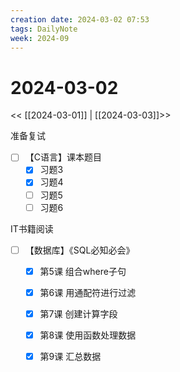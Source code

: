 ```yaml
---
creation date: 2024-03-02 07:53
tags: DailyNote
week: 2024-09
---
```


# 2024-03-02

<< [[2024-03-01]] | [[2024-03-03]]>>


准备复试
- [ ] 【C语言】课本题目
	- [x] 习题3
	- [x] 习题4
	- [ ] 习题5
	- [ ] 习题6

IT书籍阅读
- [ ] 【数据库】《SQL必知必会》
	- [x] 第5课 组合where子句
	- [x] 第6课 用通配符进行过滤
	- [x] 第7课 创建计算字段
	- [x] 第8课 使用函数处理数据
	- [x] 第9课 汇总数据

